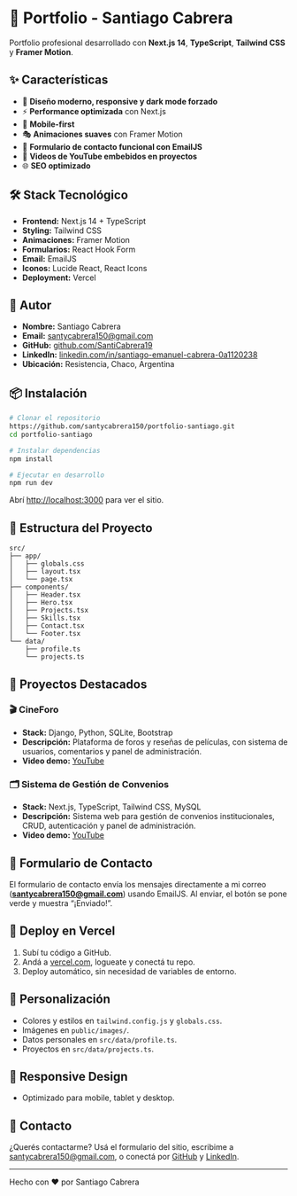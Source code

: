 # 🚀 Portfolio - Santiago Cabrera

Portfolio profesional desarrollado con **Next.js 14**, **TypeScript**, **Tailwind CSS** y **Framer Motion**.

## ✨ Características

- 🎨 **Diseño moderno, responsive y dark mode forzado**
- ⚡ **Performance optimizada** con Next.js
- 📱 **Mobile-first**
- 🎭 **Animaciones suaves** con Framer Motion
- 📧 **Formulario de contacto funcional con EmailJS**
- 🎥 **Videos de YouTube embebidos en proyectos**
- 🌐 **SEO optimizado**

## 🛠️ Stack Tecnológico

- **Frontend:** Next.js 14 + TypeScript
- **Styling:** Tailwind CSS
- **Animaciones:** Framer Motion
- **Formularios:** React Hook Form
- **Email:** EmailJS
- **Iconos:** Lucide React, React Icons
- **Deployment:** Vercel

## 👤 Autor

- **Nombre:** Santiago Cabrera
- **Email:** santycabrera150@gmail.com
- **GitHub:** [github.com/SantiCabrera19](https://github.com/SantiCabrera19)
- **LinkedIn:** [linkedin.com/in/santiago-emanuel-cabrera-0a1120238](https://www.linkedin.com/in/santiago-emanuel-cabrera-0a1120238/)
- **Ubicación:** Resistencia, Chaco, Argentina

## 📦 Instalación

```bash
# Clonar el repositorio
https://github.com/santycabrera150/portfolio-santiago.git
cd portfolio-santiago

# Instalar dependencias
npm install

# Ejecutar en desarrollo
npm run dev
```

Abrí [http://localhost:3000](http://localhost:3000) para ver el sitio.

## 📁 Estructura del Proyecto

```
src/
├── app/
│   ├── globals.css
│   ├── layout.tsx
│   └── page.tsx
├── components/
│   ├── Header.tsx
│   ├── Hero.tsx
│   ├── Projects.tsx
│   ├── Skills.tsx
│   ├── Contact.tsx
│   └── Footer.tsx
└── data/
    ├── profile.ts
    └── projects.ts
```

## 💼 Proyectos Destacados

### 🎬 CineForo
- **Stack:** Django, Python, SQLite, Bootstrap
- **Descripción:** Plataforma de foros y reseñas de películas, con sistema de usuarios, comentarios y panel de administración.
- **Video demo:** [YouTube](https://www.youtube.com/watch?v=ckkhcqXZt2w)

### 🗂️ Sistema de Gestión de Convenios
- **Stack:** Next.js, TypeScript, Tailwind CSS, MySQL
- **Descripción:** Sistema web para gestión de convenios institucionales, CRUD, autenticación y panel de administración.
- **Video demo:** [YouTube](https://www.youtube.com/watch?v=ul0mDuwQc-w)

## 📨 Formulario de Contacto

El formulario de contacto envía los mensajes directamente a mi correo (**santycabrera150@gmail.com**) usando EmailJS. Al enviar, el botón se pone verde y muestra “¡Enviado!”.

## 🚀 Deploy en Vercel

1. Subí tu código a GitHub.
2. Andá a [vercel.com](https://vercel.com), logueate y conectá tu repo.
3. Deploy automático, sin necesidad de variables de entorno.

## 🎨 Personalización

- Colores y estilos en `tailwind.config.js` y `globals.css`.
- Imágenes en `public/images/`.
- Datos personales en `src/data/profile.ts`.
- Proyectos en `src/data/projects.ts`.

## 📱 Responsive Design

- Optimizado para mobile, tablet y desktop.

## 📧 Contacto

¿Querés contactarme? Usá el formulario del sitio, escribime a [santycabrera150@gmail.com](mailto:santycabrera150@gmail.com), o conectá por [GitHub](https://github.com/SantiCabrera19) y [LinkedIn](https://www.linkedin.com/in/santiago-emanuel-cabrera-0a1120238/).

---

Hecho con ❤️ por Santiago Cabrera 